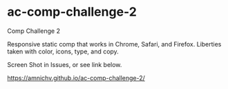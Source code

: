# ac-comp-challenge-2
Comp Challenge 2

Responsive static comp that works in Chrome, Safari, and Firefox. Liberties taken with color, icons, type, and copy. 

Screen Shot in Issues, or see link below.

https://amnichv.github.io/ac-comp-challenge-2/
